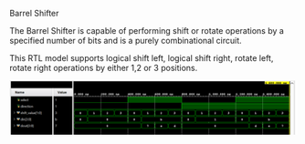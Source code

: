 Barrel Shifter

The Barrel Shifter is capable of performing shift or rotate operations by a specified number of bits and is a purely combinational circuit. 

This RTL model supports logical shift left, logical shift right, rotate left, rotate right operations by either 1,2 or 3 positions.

![Output Waveform](barrel_shifter_out.png)

